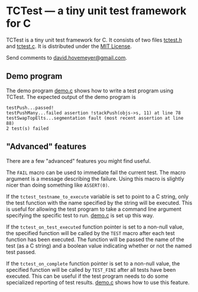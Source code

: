 # TCTest — a tiny unit test framework for C

TCTest is a tiny unit test framework for C.  It consists of two files [tctest.h](tctest.h) and [tctest.c](tctest.c).  It is distributed under the [MIT License](https://opensource.org/licenses/MIT).

Send comments to [david.hovemeyer@gmail.com](mailto:david.hovemeyer@gmail.com).

## Demo program

The demo program [demo.c](demo.c) shows how to write a test program using TCTest.  The expected output of the demo program is

```
testPush...passed!
testPushMany...failed assertion !stackPush(objs->s, 11) at line 78
testSwapTopElts...segmentation fault (most recent assertion at line 88)
2 test(s) failed
```

## "Advanced" features

There are a few "advanced" features you might find useful.

The `FAIL` macro can be used to immediate fail the current test.  The macro argument is a message describing the failure.  Using this macro is slightly nicer than doing something like `ASSERT(0)`.

If the `tctest_testname_to_execute` variable is set to point to a C string, only the test function with the name specified by the string will be executed.  This is useful for allowing the test program to take a command line argument specifying the specific test to run.  [demo.c](demo.c) is set up this way.

If the `tctest_on_test_executed` function pointer is set to a non-null value, the specified function will be called by the `TEST` macro after each test function has been executed. The function will be passed the name of the test (as a C string) and a boolean value indicating whether or not the named test passed.

If the `tctest_on_complete` function pointer is set to a non-null value, the specified function will be called by `TEST_FINI` after all tests have been executed.  This can be useful if the test program needs to do some specialized reporting of test results.  [demo.c](demo.c) shows how to use this feature.
